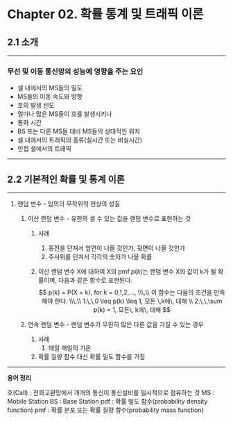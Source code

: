 # Chapter 02. 확률 통계 및 트래픽 이론

## 2.1 소개

<hr>

### 무선 및 이동 통신망의 성능에 영향을 주는 요인

- 셀 내에서의 MS들의 밀도
- MS들의 이동 속도와 방향
- 호의 발생 빈도
- 얼마나 많은 MS들이 호를 발생시키나
- 통화 시간
- BS 또는 다른 MS들 대비 MS들의 상대적인 위치
- 셀 내에서의 트래픽의 종류(실시간 또는 비실시간)
- 인접 셀에서의 트래픽

<hr>

## 2.2 기본적인 확률 및 통계 이론

<hr>

1. 랜덤 변수 - 임의의 무작위적 현상의 성질

   1. 이산 랜덤 변수 - 유한의 셀 수 있는 값을 랜덤 변수로 표현하는 것

      1. 사례

         1. 동전을 던져서 앞면이 나올 것인가, 뒷면이 나올 것인가
         2. 주사위를 던져서 각각의 숫자가 나올 확률

      2. 이산 랜덤 변수 X에 대하여 X의 pmf $p(k)$는 랜덤 변수 X의 값이 k가 될 확률이며, 다음과 같은 함수로 표현된다.
         $$
         p(k) = P(X = k), for k = 0,1,2,..., \\\,\\
         이 함수는 다음의 조건을 만족해야 한다. \\\,\\
         1.\,\,0 \leq p(k) \leq 1, 모든 \,k에\, 대해 \\
         2.\,\,\sum p(k) = 1, 모든\, k에\, 대해
         $$

   2. 연속 랜덤 변수 - 랜덤 변수가 무한히 많은 다른 값을 가질 수 있는 경우

      1. 사례
         1. 매일 매일의 기온
      2. 확률 질량 함수 대신 확률 밀도 함수를 가짐

<hr>

**용어 정리**

호(Call) : 전화교환망에서 개개의 통신이 통신설비를 일시적으로 점유하는 것
MS : Mobile Station
BS : Base Station
pdf : 확률 밀도 함수(probability density function)
pmf : 확률 분포 또는 확률 질량 함수(probability mass function)
